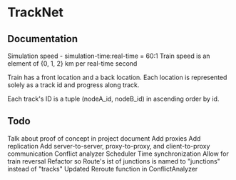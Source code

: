 # TrackNet

## Documentation
Simulation speed - simulation-time:real-time = 60:1
Train speed is an element of {0, 1, 2} km per real-time second

Train has a front location and a back location.
Each location is represented solely as a track id and progress along track.

Each track's ID is a tuple (nodeA_id, nodeB_id) in ascending order by id.

## Todo

Talk about proof of concept in project document
Add proxies
Add replication
Add server-to-server, proxy-to-proxy, and client-to-proxy communication
Conflict analyzer
Scheduler
Time synchronization
Allow for train reversal
Refactor so Route's ist of junctions is named to "junctions" instead of "tracks"
Updated Reroute function in ConflictAnalyzer



